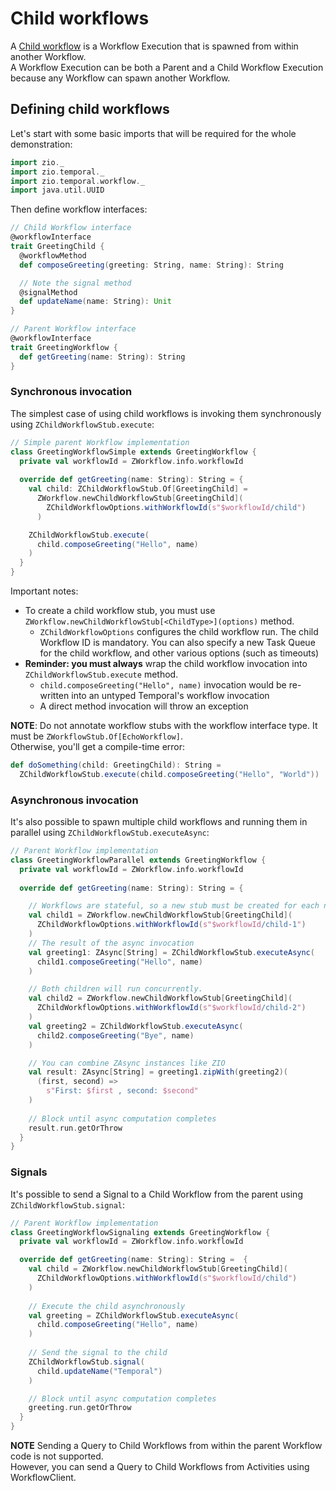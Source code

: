 # Child workflows

<head>
  <meta charset="UTF-8" />
  <meta name="description" content="ZIO Temporal child workflows" />
  <meta name="keywords" content="ZIO Temporal child workflows, Scala Temporal child workflows" />
</head>

A [Child workflow](https://docs.temporal.io/workflows#child-workflow) is a Workflow Execution that is spawned from within another Workflow.  
A Workflow Execution can be both a Parent and a Child Workflow Execution because any Workflow can spawn another Workflow.  

## Defining child workflows

Let's start with some basic imports that will be required for the whole demonstration:

```scala mdoc:silent
import zio._
import zio.temporal._
import zio.temporal.workflow._
import java.util.UUID
```

Then define workflow interfaces:

```scala mdoc:silent
// Child Workflow interface
@workflowInterface
trait GreetingChild {
  @workflowMethod
  def composeGreeting(greeting: String, name: String): String

  // Note the signal method
  @signalMethod
  def updateName(name: String): Unit
}

// Parent Workflow interface
@workflowInterface
trait GreetingWorkflow {
  def getGreeting(name: String): String
}
```

### Synchronous invocation

The simplest case of using child workflows is invoking them synchronously using `ZChildWorkflowStub.execute`:
```scala mdoc:silent
// Simple parent Workflow implementation
class GreetingWorkflowSimple extends GreetingWorkflow {
  private val workflowId = ZWorkflow.info.workflowId
  
  override def getGreeting(name: String): String = {
    val child: ZChildWorkflowStub.Of[GreetingChild] = 
      ZWorkflow.newChildWorkflowStub[GreetingChild](
        ZChildWorkflowOptions.withWorkflowId(s"$workflowId/child")
      )

    ZChildWorkflowStub.execute(
      child.composeGreeting("Hello", name)
    )
  }
}
```

Important notes:

- To create a child workflow stub, you must use `ZWorkflow.newChildWorkflowStub[<ChildType>](options)` method.
  - `ZChildWorkflowOptions` configures the child workflow run. The child Workflow ID is mandatory. You can also specify a new Task Queue for the child workflow, and other various options (such as timeouts)
- **Reminder: you must always** wrap the child workflow invocation into `ZChildWorkflowStub.execute` method.
    - `child.composeGreeting("Hello", name)` invocation would be re-written into an untyped Temporal's workflow invocation
    - A direct method invocation will throw an exception

**NOTE**: Do not annotate workflow stubs with the workflow interface type. It must be `ZWorkflowStub.Of[EchoWorkflow]`.  
Otherwise, you'll get a compile-time error:

```scala mdoc:fail
def doSomething(child: GreetingChild): String =
  ZChildWorkflowStub.execute(child.composeGreeting("Hello", "World"))
```

### Asynchronous invocation
It's also possible to spawn multiple child workflows and running them in parallel using `ZChildWorkflowStub.executeAsync`:

```scala mdoc:silent
// Parent Workflow implementation
class GreetingWorkflowParallel extends GreetingWorkflow {
  private val workflowId = ZWorkflow.info.workflowId
  
  override def getGreeting(name: String): String = {

    // Workflows are stateful, so a new stub must be created for each new child.
    val child1 = ZWorkflow.newChildWorkflowStub[GreetingChild](
      ZChildWorkflowOptions.withWorkflowId(s"$workflowId/child-1")
    )
    // The result of the async invocation
    val greeting1: ZAsync[String] = ZChildWorkflowStub.executeAsync(
      child1.composeGreeting("Hello", name)
    )

    // Both children will run concurrently.
    val child2 = ZWorkflow.newChildWorkflowStub[GreetingChild](
      ZChildWorkflowOptions.withWorkflowId(s"$workflowId/child-2")
    )
    val greeting2 = ZChildWorkflowStub.executeAsync(
      child2.composeGreeting("Bye", name)
    )

    // You can combine ZAsync instances like ZIO
    val result: ZAsync[String] = greeting1.zipWith(greeting2)(
      (first, second) =>
        s"First: $first , second: $second"
    )
    
    // Block until async computation completes
    result.run.getOrThrow
  }
}
```
### Signals
It's possible to send a Signal to a Child Workflow from the parent using `ZChildWorkflowStub.signal`:
```scala mdoc:silent
// Parent Workflow implementation
class GreetingWorkflowSignaling extends GreetingWorkflow {
  private val workflowId = ZWorkflow.info.workflowId

  override def getGreeting(name: String): String =  {
    val child = ZWorkflow.newChildWorkflowStub[GreetingChild](
      ZChildWorkflowOptions.withWorkflowId(s"$workflowId/child")
    )
    
    // Execute the child asynchronously
    val greeting = ZChildWorkflowStub.executeAsync(
      child.composeGreeting("Hello", name)
    )
    
    // Send the signal to the child
    ZChildWorkflowStub.signal(
      child.updateName("Temporal")
    )

    // Block until async computation completes
    greeting.run.getOrThrow
  }
}
```

**NOTE** Sending a Query to Child Workflows from within the parent Workflow code is not supported.  
However, you can send a Query to Child Workflows from Activities using WorkflowClient.